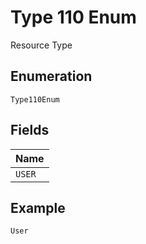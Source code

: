 
# Type 110 Enum

Resource Type

## Enumeration

`Type110Enum`

## Fields

| Name |
|  --- |
| `USER` |

## Example

```
User
```

